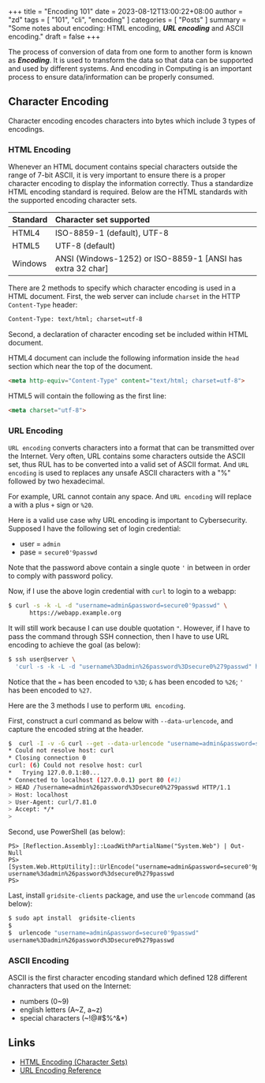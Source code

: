 +++
title = "Encoding 101"
date = 2023-08-12T13:00:22+08:00
author = "zd"
tags = [ "101", "cli", "encoding" ]
categories = [ "Posts" ]
summary = "Some notes about encoding: HTML encoding, ***URL encoding*** and ASCII encoding."
draft = false
+++


The process of conversion of data from one form to another form is known as ***Encoding***. It is used to transform the data so that data can be supported and used by different systems. And encoding in Computing is an important process to ensure data/information can be properly consumed.

## Character Encoding

Character encoding encodes characters into bytes which include 3 types of encodings.  


### HTML Encoding

Whenever an HTML document contains special characters outside the range of 7-bit ASCII, it is very important to ensure there is a proper character encoding to display the information correctly. Thus a standardize HTML encoding standard is required. Below are the HTML standards with the supported encoding character sets.

| Standard | Character set supported |
| :--- | :--- |
| HTML4 | ISO-8859-1 (default), UTF-8 |
| HTML5 | UTF-8 (default) |
| Windows | ANSI (Windows-1252) or ISO-8859-1 [ANSI has extra 32 char] |

There are 2 methods to specify which character encoding is used in a HTML document. First, the web server can include `charset` in the HTTP `Content-Type` header:

```html
Content-Type: text/html; charset=utf-8
```

Second, a declaration of character encoding set be included within HTML document.

HTML4 document can include the following information inside the `head` section which near the top of the document.
```html
<meta http-equiv="Content-Type" content="text/html; charset=utf-8">
```

HTML5 will contain the following as the first line:
```html
<meta charset="utf-8">
```

### URL Encoding

`URL encoding` converts characters into a format that can be transmitted over the Internet. Very often, URL contains some characters outside the ASCII set, thus RUL has to be converted into a valid set of ASCII format. And `URL encoding` is used to replaces any unsafe ASCII characters with a "%" followed by two hexadecimal.

For example, URL cannot contain any space. And `URL encoding` will replace a <space> with a plus `+` sign or `%20`.

Here is a valid use case why URL encoding is important to Cybersecurity. Supposed I have the following set of login credential:
 - user = `admin`
 - pase = `secure0'9passwd`

Note that the password above contain a single quote `'` in between in order to comply with password policy. 

Now, if I use the above login credential with `curl` to login to a webapp:

```bash
$ curl -s -k -L -d "username=admin&password=secure0'9passwd" \
      https://webapp.example.org
```

It will still work because I can use double quotation `"`. However, if I have to pass the command through SSH connection, then I have to use URL encoding to achieve the goal (as below):

```bash
$ ssh user@server \
  'curl -s -k -L -d "username%3Dadmin%26password%3Dsecure0%279passwd" https://webapp.example.org'
```

Notice that the `=` has been encoded to `%3D`; `&` has been encoded to `%26`; `'` has been encoded to `%27`. 

Here are the 3 methods I use to perform `URL encoding`.

First, construct a curl command as below with `--data-urlencode`, and capture the encoded string at the header. 

```bash
$  curl -I -v -G curl --get --data-urlencode "username=admin&password=secure0'9passwd" http://localhost
* Could not resolve host: curl
* Closing connection 0
curl: (6) Could not resolve host: curl
*   Trying 127.0.0.1:80...
* Connected to localhost (127.0.0.1) port 80 (#1)
> HEAD /?username=admin%26password%3Dsecure0%279passwd HTTP/1.1
> Host: localhost
> User-Agent: curl/7.81.0
> Accept: */*
>
```
Second, use PowerShell (as below):

```pwsh
PS> [Reflection.Assembly]::LoadWithPartialName("System.Web") | Out-Null
PS> [System.Web.HttpUtility]::UrlEncode("username=admin&password=secure0'9passwd")
username%3dadmin%26password%3dsecure0%279passwd
PS> 
```

Last, install `gridsite-clients` package, and use the `urlencode` command (as below):

```bash
$ sudo apt install  gridsite-clients
$
$  urlencode "username=admin&password=secure0'9passwd"
username%3Dadmin%26password%3Dsecure0%279passwd
```

### ASCII Encoding

ASCII is the first character encoding standard which defined 128 different chanracters that used on the Internet:
 - numbers (0~9)
 - english letters (A~Z, a~z)
 - special characters (~!@#$%^&*)


## Links
 - [HTML Encoding (Character Sets)](https://www.w3schools.com/html/html_charset.asp)
 - [URL Encoding Reference](https://www.w3schools.com/tags/ref_urlencode.ASP)


